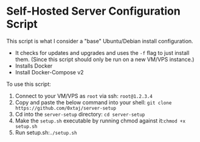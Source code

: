 # Self-Hosted Server Configuration Script

This script is what I consider a "base" Ubuntu/Debian install configuration.

- It checks for updates and upgrades and uses the `-f` flag to just install them. (Since this script should only be run
  on a new VM/VPS instance.)
- Installs Docker
- Install Docker-Compose v2

To use this script:

1. Connect to your VM/VPS as `root` via ssh: `root@1.2.3.4`
2. Copy and paste the below command into your shell: `git clone https://github.com/0xtaj/server-setup`
3. Cd into the `server-setup` directory: `cd server-setup`
4. Make the `setup.sh` executable by running chmod against it:`chmod +x setup.sh`
5. Run setup.sh:`./setup.sh`
